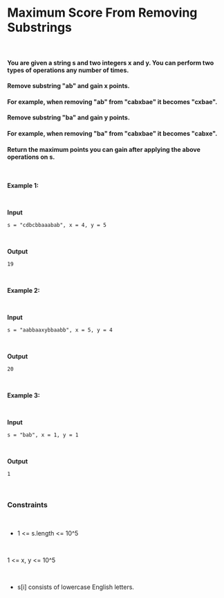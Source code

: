 # Maximum Score From Removing Substrings

&nbsp;

#### You are given a string s and two integers x and y. You can perform two types of operations any number of times.

#### Remove substring "ab" and gain x points.

#### For example, when removing "ab" from "cabxbae" it becomes "cxbae".

#### Remove substring "ba" and gain y points.

#### For example, when removing "ba" from "cabxbae" it becomes "cabxe".

#### Return the maximum points you can gain after applying the above operations on s.

&nbsp;

**Example 1:**

&nbsp;

**Input**

```
s = "cdbcbbaaabab", x = 4, y = 5
```

&nbsp;

**Output**

```
19
```

&nbsp;

**Example 2:**

&nbsp;

**Input**

```
s = "aabbaaxybbaabb", x = 5, y = 4
```

&nbsp;

**Output**

```
20
```

&nbsp;

**Example 3:**

&nbsp;

**Input**

```
s = "bab", x = 1, y = 1
```

&nbsp;

**Output**

```
1
```

&nbsp;

### Constraints

&nbsp;

- 1 <= s.length <= 10^5

&nbsp;

1 <= x, y <= 10^5

&nbsp;

- s[i] consists of lowercase English letters.

&nbsp;
